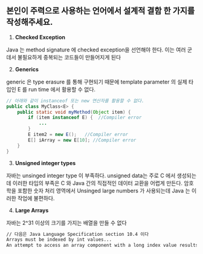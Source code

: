 ## 본인이 주력으로 사용하는 언어에서 설계적 결함 한 가지를 작성해주세요.
1. **Checked Exception** 

Java 는 method signature 에 checked exception을 선언해야 한다. 이는 여러 군데서 불필요하게 중복되는 코드들이 만들어지게 된다

2. **Generics** 

generic 은 type erasure 를 통해 구현되기 때문에 template parameter 의 실제 타입인 E 를 run time 에서 활용할 수 없다. 

```java
// 아래와 같이 instanceof 또는 new 연산자를 활용할 수 없다.
public class MyClass<E> {
    public static void myMethod(Object item) {
        if (item instanceof E) {  //Compiler error
            ...
        }
        E item2 = new E();   //Compiler error
        E[] iArray = new E[10]; //Compiler error
    }
}
```

3. **Unsigned integer types**

자바는 unsinged integer type 이 부족하다. unsigned data는 주로 C 에서 생성되는데 이러한 타입의 부족은 C 와 Java 간의 직접적인 데이터 교환을 어렵게 만든다. 암호학을 포함한 숫자 처리 영역에서 Unsinged large numbers 가 사용되는데 Java 는 이러한 작업에 불편하다.

4. **Large Arrays**

자바는 2^31 이상의 크기를 가지는 배열을 만들 수 없다

```html
// 다음은 Java Language Specification section 10.4 이다
Arrays must be indexed by int values... 
An attempt to access an array component with a long index value results in a compile-time error.[18]
```
